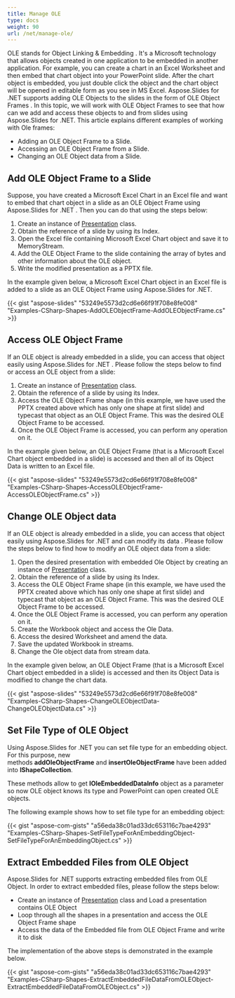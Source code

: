 ```yaml
---
title: Manage OLE
type: docs
weight: 90
url: /net/manage-ole/
---
```




OLE stands for Object Linking & Embedding . It's a Microsoft technology that allows objects created in one application to be embedded in another application. For example, you can create a chart in an Excel Worksheet and then embed that chart object into your PowerPoint slide. After the chart object is embedded, you just double click the object and the chart object will be opened in editable form as you see in MS Excel. Aspose.Slides for .NET supports adding OLE Objects to the slides in the form of OLE Object Frames . In this topic, we will work with OLE Object Frames to see that how can we add and access these objects to and from slides using Aspose.Slides for .NET. This article explains different examples of working with Ole frames:

- Adding an OLE Object Frame to a Slide.
- Accessing an OLE Object Frame from a Slide.
- Changing an OLE Object data from a Slide.
## **Add OLE Object Frame to a Slide**
Suppose, you have created a Microsoft Excel Chart in an Excel file and want to embed that chart object in a slide as an OLE Object Frame using Aspose.Slides for .NET . Then you can do that using the steps below:

1. Create an instance of [Presentation](http://www.aspose.com/api/net/slides/aspose.slides/presentation) class.
1. Obtain the reference of a slide by using its Index.
1. Open the Excel file containing Microsoft Excel Chart object and save it to MemoryStream.
1. Add the OLE Object Frame to the slide containing the array of bytes and other information about the OLE object.
1. Write the modified presentation as a PPTX file.

In the example given below, a Microsoft Excel Chart object in an Excel file is added to a slide as an OLE Object Frame using Aspose.Slides for .NET.

{{< gist "aspose-slides" "53249e5573d2cd6e66f91f708e8fe008" "Examples-CSharp-Shapes-AddOLEObjectFrame-AddOLEObjectFrame.cs" >}}
## **Access OLE Object Frame**
If an OLE object is already embedded in a slide, you can access that object easily using Aspose.Slides for .NET . Please follow the steps below to find or access an OLE object from a slide:

1. Create an instance of [Presentation](http://www.aspose.com/api/net/slides/aspose.slides/presentation) class.
1. Obtain the reference of a slide by using its Index.
1. Access the OLE Object Frame shape (in this example, we have used the PPTX created above which has only one shape at first slide) and typecast that object as an OLE Object Frame. This was the desired OLE Object Frame to be accessed.
1. Once the OLE Object Frame is accessed, you can perform any operation on it.

In the example given below, an OLE Object Frame (that is a Microsoft Excel Chart object embedded in a slide) is accessed and then all of its Object Data is written to an Excel file.

{{< gist "aspose-slides" "53249e5573d2cd6e66f91f708e8fe008" "Examples-CSharp-Shapes-AccessOLEObjectFrame-AccessOLEObjectFrame.cs" >}}
## **Change OLE Object data**
If an OLE object is already embedded in a slide, you can access that object easily using Aspose.Slides for .NET and can modify its data . Please follow the steps below to find how to modify an OLE object data from a slide:

1. Open the desired presentation with embedded Ole Object by creating an instance of [Presentation](http://www.aspose.com/api/net/slides/aspose.slides/presentation) class.
1. Obtain the reference of a slide by using its Index.
1. Access the OLE Object Frame shape (in this example, we have used the PPTX created above which has only one shape at first slide) and typecast that object as an OLE Object Frame. This was the desired OLE Object Frame to be accessed.
1. Once the OLE Object Frame is accessed, you can perform any operation on it.
1. Create the Workbook object and access the Ole Data.
1. Access the desired Worksheet and amend the data.
1. Save the updated Workbook in streams.
1. Change the Ole object data from stream data.

In the example given below, an OLE Object Frame (that is a Microsoft Excel Chart object embedded in a slide) is accessed and then its Object Data is modified to change the chart data.

{{< gist "aspose-slides" "53249e5573d2cd6e66f91f708e8fe008" "Examples-CSharp-Shapes-ChangeOLEObjectData-ChangeOLEObjectData.cs" >}}
## **Set File Type of OLE Object**
Using Aspose.Slides for .NET you can set file type for an embedding object. For this purpose, new methods **addOleObjectFrame** and **insertOleObjectFrame** have been added into **IShapeCollection**.

These methods allow to get **IOleEmbeddedDataInfo** object as a parameter so now OLE object knows its type and PowerPoint can open created OLE objects.

The following example shows how to set file type for an embedding object:

{{< gist "aspose-com-gists" "a56eda38c01ad33dc653116c7bae4293" "Examples-CSharp-Shapes-SetFileTypeForAnEmbeddingObject-SetFileTypeForAnEmbeddingObject.cs" >}}
## **Extract Embedded Files from OLE Object**
Aspose.Slides for .NET supports extracting embedded files from OLE Object. In order to extract embedded files, please follow the steps below:

- Create an instance of [Presentation](https://apireference.aspose.com/net/slides/aspose.slides/presentation) class and Load a presentation contains OLE Object
- Loop through all the shapes in a presentation and access the OLE Object Frame shape
- Access the data of the Embedded file from OLE Object Frame and write it to disk

The implementation of the above steps is demonstrated in the example below.

{{< gist "aspose-com-gists" "a56eda38c01ad33dc653116c7bae4293" "Examples-CSharp-Shapes-ExtractEmbeddedFileDataFromOLEObject-ExtractEmbeddedFileDataFromOLEObject.cs" >}}
